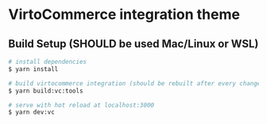 # VirtoCommerce integration theme

## Build Setup (SHOULD be used Mac/Linux or WSL)

``` bash
# install dependencies
$ yarn install

# build virtocommerce integration (should be rebuilt after every change!)
$ yarn build:vc:tools

# serve with hot reload at localhost:3000
$ yarn dev:vc
```
